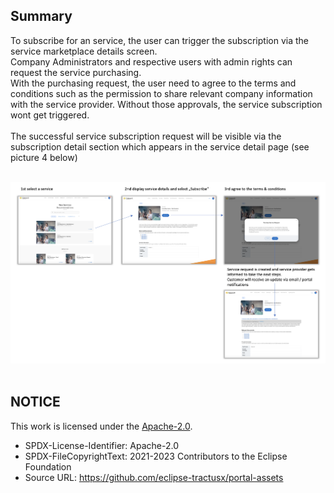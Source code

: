 ## Summary

To subscribe for an service, the user can trigger the subscription via the service marketplace details screen.  
Company Administrators and respective users with admin rights can request the service purchasing.  
With the purchasing request, the user need to agree to the terms and conditions such as the permission to share relevant company information with the service provider. Without those approvals, the service subscription wont get triggered.  
<br>
The successful service subscription request will be visible via the subscription detail section which appears in the service detail page (see picture 4 below)  
<br>

<img width="1200" alt="image" src="https://raw.githubusercontent.com/eclipse-tractusx/portal-assets/main/docs/static/subscribe-service-flow.png">

<br>
<br>

## NOTICE

This work is licensed under the [Apache-2.0](https://www.apache.org/licenses/LICENSE-2.0).

- SPDX-License-Identifier: Apache-2.0
- SPDX-FileCopyrightText: 2021-2023 Contributors to the Eclipse Foundation
- Source URL: https://github.com/eclipse-tractusx/portal-assets
